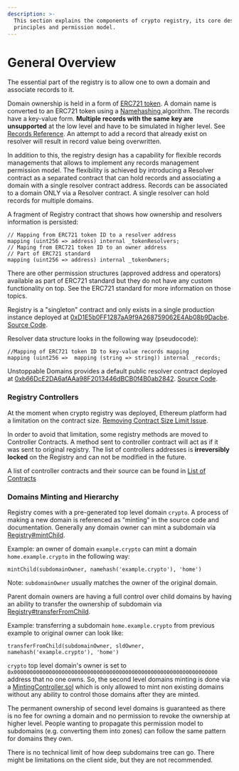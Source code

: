 ```yaml
---
description: >-
  This section explains the components of crypto registry, its core design
  principles and permission model.
---
```


# General Overview

The essential part of the registry is to allow one to own a domain and associate records to it.

Domain ownership is held in a form of [ERC721 token](https://eips.ethereum.org/EIPS/eip-721). A domain name is converted to an ERC721 token using a [Namehashing ](namehashing.md)algorithm. The records have a key-value form. **Multiple records with the same key are unsupported** at the low level and have to be simulated in higher level. See [Records Reference](https://github.com/unstoppabledomains/dot-crypto/blob/master/RECORDS_REFERENCE.md). An attempt to add a record that already exist on resolver will result in record value being overwritten.

In addition to this, the registry design has a capability for flexible records managements that allows to implement any records management permission model. The flexibility is achieved by introducing a Resolver contract as a separated contract that can hold records and associating a domain with a single resolver contract address. Records can be associated to a domain ONLY via a Resolver contract. A single resolver can hold records for multiple domains.

A fragment of Registry contract that shows how ownership and resolvers information is persisted:

```text
// Mapping from ERC721 token ID to a resolver address
mapping (uint256 => address) internal _tokenResolvers;
// Maping from ERC721 token ID to an owner address
// Part of ERC721 standard
mapping (uint256 => address) internal _tokenOwners;
```

There are other permission structures \(approved address and operators\) available as part of ERC721 standard but they do not have any custom functionality on top. See the ERC721 standard for more information on those topics.

Registry is a "singleton" contract and only exists in a single production instance deployed at [0xD1E5b0FF1287aA9f9A268759062E4Ab08b9Dacbe](https://etherscan.io/address/0xD1E5b0FF1287aA9f9A268759062E4Ab08b9Dacbe). [Source Code](https://github.com/unstoppabledomains/dot-crypto/blob/master/contracts/Registry.sol).

Resolver data structure looks in the following way \(pseudocode\):

```text
//Mapping of ERC721 token ID to key-value records mapping
mapping (uint256 =>  mapping (string => string)) internal _records;
```

Unstoppable Domains provides a default public resolver contract deployed at [0xb66DcE2DA6afAAa98F2013446dBCB0f4B0ab2842](https://etherscan.io/address/0xb66DcE2DA6afAAa98F2013446dBCB0f4B0ab2842). [Source Code](https://github.com/unstoppabledomains/dot-crypto/blob/master/contracts/Resolver.sol).

### Registry Controllers

At the moment when crypto registry was deployed, Ethereum platform had a limitation on the contract size. [Removing Contract Size Limit Issue](https://github.com/ethereum/EIPs/issues/1662).

In order to avoid that limitation, some registry methods are moved to Controller Contracts. A method sent to controller contract will act as if it was sent to original registry. The list of controllers addresses is **irreversibly locked** on the Registry and can not be modified in the future.

A list of controller contracts and their source can be found in [List of Contracts](https://github.com/unstoppabledomains/dot-crypto/blob/master/README.md#deployed-contracts)

### Domains Minting and Hierarchy

Registry comes with a pre-generated top level domain `crypto`. A process of making a new domain is referenced as "minting" in the source code and documentation. Generally any domain owner can mint a subdomain via [Registry\#mintChild](https://github.com/unstoppabledomains/dot-crypto/blob/master/contracts/Registry.sol#L79).

Example: an owner of domain `example.crypto` can mint a domain `home.example.crypto` in the following way:

```text
mintChild(subdomainOwner, namehash('example.crypto'), 'home')
```

Note: `subdomainOwner` usually matches the owner of the original domain.

Parent domain owners are having a full control over child domains by having an ability to transfer the ownership of subdomain via [Registry\#transferFromChild](https://github.com/unstoppabledomains/dot-crypto/blob/master/contracts/Registry.sol#L111).

Example: transferring a subdomain `home.example.crypto` from previous example to original owner can look like:

```text
transferFromChild(subdomainOwner, sldOwner, namehash('example.crypto'), 'home')
```

`crypto` top level domain's owner is set to `0x0000000000000000000000000000000000000000000000000000000000000000` address that no one owns. So, the second level domains minting is done via a [MintingController.sol](https://github.com/unstoppabledomains/dot-crypto/blob/master/contracts/MintingController.sol) which is only allowed to mint non existing domains without any ability to control those domains after they are minted.

The permanent ownership of second level domains is guaranteed as there is no fee for owning a domain and no permission to revoke the ownership at higher level. People wanting to propagate this permission model to subdomains \(e.g. converting them into zones\) can follow the same pattern for domains they own.

There is no technical limit of how deep subdomains tree can go. There might be limitations on the client side, but they are not recommended.


